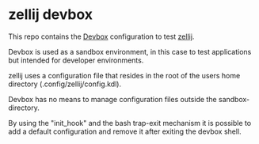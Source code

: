 # zellij devbox

This repo contains the [Devbox](https://www.jetify.com/devbox/docs/) configuration to test [zellij](https://zellij.dev/).

Devbox is used as a sandbox environment, in this case to test applications but intended for developer environments.

zellij uses a configuration file that resides in the root of the users home directory (.config/zellij/config.kdl).

Devbox has no means to manage configuration files outside the sandbox-directory.

By using the "init_hook" and the bash trap-exit mechanism it is possible to add a default configuration and remove it after exiting the devbox shell.
